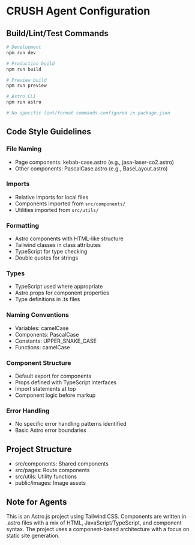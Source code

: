 # CRUSH Agent Configuration

## Build/Lint/Test Commands
```bash
# Development
npm run dev

# Production build
npm run build

# Preview build
npm run preview

# Astro CLI
npm run astro

# No specific lint/format commands configured in package.json
```

## Code Style Guidelines

### File Naming
- Page components: kebab-case.astro (e.g., jasa-laser-co2.astro)
- Other components: PascalCase.astro (e.g., BaseLayout.astro)

### Imports
- Relative imports for local files
- Components imported from `src/components/`
- Utilities imported from `src/utils/`

### Formatting
- Astro components with HTML-like structure
- Tailwind classes in class attributes
- TypeScript for type checking
- Double quotes for strings

### Types
- TypeScript used where appropriate
- Astro.props for component properties
- Type definitions in .ts files

### Naming Conventions
- Variables: camelCase
- Components: PascalCase
- Constants: UPPER_SNAKE_CASE
- Functions: camelCase

### Component Structure
- Default export for components
- Props defined with TypeScript interfaces
- Import statements at top
- Component logic before markup

### Error Handling
- No specific error handling patterns identified
- Basic Astro error boundaries

## Project Structure
- src/components: Shared components
- src/pages: Route components
- src/utils: Utility functions
- public/images: Image assets

## Note for Agents
This is an Astro.js project using Tailwind CSS. Components are written in .astro files with a mix of HTML, JavaScript/TypeScript, and component syntax. The project uses a component-based architecture with a focus on static site generation.
